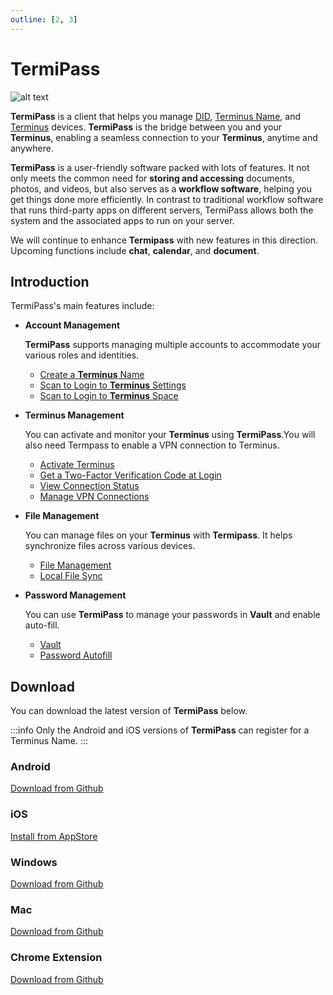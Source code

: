 ```yaml
---
outline: [2, 3]
---
```


# TermiPass

![alt text](/images/how-to/termipass/termipass.jpg)

**TermiPass** is a client that helps you manage [DID](../../overview/snowinning/concepts.md#decentralized-identifier), [Terminus Name](../../overview/snowinning/terminus-name.md), and [Terminus](../../overview/terminus/overview.md) devices. **TermiPass** is the bridge between you and your **Terminus**, enabling a seamless connection to your **Terminus**, anytime and anywhere.

**TermiPass** is a user-friendly software packed with lots of features. It not only meets the common need for **storing and accessing** documents, photos, and videos, but also serves as a **workflow software**, helping you get things done more efficiently. In contrast to traditional workflow software that runs third-party apps on different servers, TermiPass allows both the system and the associated apps to run on your server.

We will continue to enhance **Termipass** with new features in this direction. Upcoming functions include **chat**, **calendar**, and **document**.

## Introduction

TermiPass's main features include:

- **Account Management**

  **TermiPass** supports managing multiple accounts to accommodate your various roles and identities.

  - [Create a **Terminus** Name](./account/index.md#create-an-account)
  - [Scan to Login to **Terminus** Settings](../terminus/settings/backup.md#login-to-terminus-space)
  - [Scan to Login to **Terminus** Space](../space/account.md#log-in)

- **Terminus Management**

  You can activate and monitor your **Terminus** using **TermiPass**.You will also need Termpass to enable a VPN connection to Terminus.

  - [Activate Terminus](../terminus/setup/wizard.md)
  - [Get a Two-Factor Verification Code at Login](../terminus/setup/login.md#two-factor-verification)
  - [View Connection Status](./manage-terminus.md#connection-status)
  - [Manage VPN Connections](./manage-terminus.md#vpn-connection)

- **File Management**

  You can manage files on your **Terminus** with **Termipass**. It helps synchronize files across various devices.

  - [File Management](../terminus/files/index.md)
  - [Local File Sync](./local-file-sync.md)

- **Password Management**

  You can use **TermiPass** to manage your passwords in **Vault** and enable auto-fill.

  - [Vault](../terminus/vault/index.md)
  - [Password Autofill](./password-autofill.md)

## Download

You can download the latest version of **TermiPass** below.

:::info
Only the Android and iOS versions of **TermiPass** can register for a Terminus Name.
:::

### Android

[Download from Github](https://github.com/beclab/TermiPass/releases/download/v1.2.4/TermiPass_19_v1.2.4_2024-05-29_16-40.apk)

### iOS

[Install from AppStore](https://apps.apple.com/app/termipass/id6448082605)

### Windows

[Download from Github](https://github.com/beclab/TermiPass/releases/download/v1.2.4/TermiPass.exe)

### Mac

[Download from Github](https://github.com/beclab/TermiPass/releases/download/v1.2.4/TermiPass.dmg)

### Chrome Extension

[Download from Github](https://github.com/beclab/TermiPass/releases/download/v1.2.4/TermiPass.chrome.zip)
